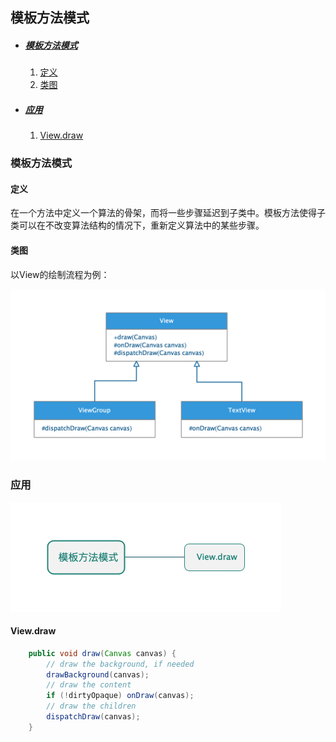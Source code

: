 ## 模板方法模式

* ##### [模板方法模式](#1)
  1. [定义](#1.1)
  2. [类图](#1.2)

* ##### [应用](#2)
  1. [View.draw](#2.1)

<h3 id="1">模板方法模式</h3>

<h4 id="1.1">定义</h4> 

在一个方法中定义一个算法的骨架，而将一些步骤延迟到子类中。模板方法使得子类可以在不改变算法结构的情况下，重新定义算法中的某些步骤。

<h4 id="1.2">类图</h4> 

以View的绘制流程为例：

<img src="../assets/images/edraw/uml_templateMethod.png" width="680">

<h3 id="2">应用</h3>

<img src="../assets/images/edraw/useage_templateMethod.png" width="433">

<h4 id="2.1">View.draw</h4> 

```java
    public void draw(Canvas canvas) {
        // draw the background, if needed
        drawBackground(canvas);
        // draw the content
        if (!dirtyOpaque) onDraw(canvas);
        // draw the children
        dispatchDraw(canvas);
    }
```